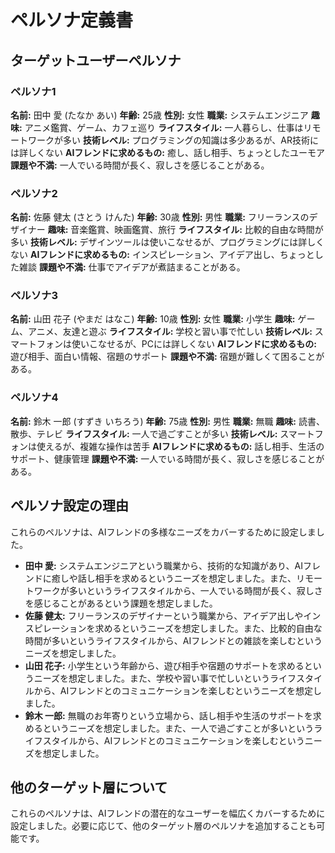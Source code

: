 # ペルソナ定義書

## ターゲットユーザーペルソナ

### ペルソナ1

**名前:** 田中 愛 (たなか あい)
**年齢:** 25歳
**性別:** 女性
**職業:** システムエンジニア
**趣味:** アニメ鑑賞、ゲーム、カフェ巡り
**ライフスタイル:** 一人暮らし、仕事はリモートワークが多い
**技術レベル:** プログラミングの知識は多少あるが、AR技術には詳しくない
**AIフレンドに求めるもの:** 癒し、話し相手、ちょっとしたユーモア
**課題や不満:** 一人でいる時間が長く、寂しさを感じることがある。

### ペルソナ2

**名前:** 佐藤 健太 (さとう けんた)
**年齢:** 30歳
**性別:** 男性
**職業:** フリーランスのデザイナー
**趣味:** 音楽鑑賞、映画鑑賞、旅行
**ライフスタイル:** 比較的自由な時間が多い
**技術レベル:** デザインツールは使いこなせるが、プログラミングには詳しくない
**AIフレンドに求めるもの:** インスピレーション、アイデア出し、ちょっとした雑談
**課題や不満:** 仕事でアイデアが煮詰まることがある。

### ペルソナ3

**名前:** 山田 花子 (やまだ はなこ)
**年齢:** 10歳
**性別:** 女性
**職業:** 小学生
**趣味:** ゲーム、アニメ、友達と遊ぶ
**ライフスタイル:** 学校と習い事で忙しい
**技術レベル:** スマートフォンは使いこなせるが、PCには詳しくない
**AIフレンドに求めるもの:** 遊び相手、面白い情報、宿題のサポート
**課題や不満:** 宿題が難しくて困ることがある。

### ペルソナ4

**名前:** 鈴木 一郎 (すずき いちろう)
**年齢:** 75歳
**性別:** 男性
**職業:** 無職
**趣味:** 読書、散歩、テレビ
**ライフスタイル:** 一人で過ごすことが多い
**技術レベル:** スマートフォンは使えるが、複雑な操作は苦手
**AIフレンドに求めるもの:** 話し相手、生活のサポート、健康管理
**課題や不満:** 一人でいる時間が長く、寂しさを感じることがある。

## ペルソナ設定の理由

これらのペルソナは、AIフレンドの多様なニーズをカバーするために設定しました。

*   **田中 愛:** システムエンジニアという職業から、技術的な知識があり、AIフレンドに癒しや話し相手を求めるというニーズを想定しました。また、リモートワークが多いというライフスタイルから、一人でいる時間が長く、寂しさを感じることがあるという課題を想定しました。
*   **佐藤 健太:** フリーランスのデザイナーという職業から、アイデア出しやインスピレーションを求めるというニーズを想定しました。また、比較的自由な時間が多いというライフスタイルから、AIフレンドとの雑談を楽しむというニーズを想定しました。
*   **山田 花子:** 小学生という年齢から、遊び相手や宿題のサポートを求めるというニーズを想定しました。また、学校や習い事で忙しいというライフスタイルから、AIフレンドとのコミュニケーションを楽しむというニーズを想定しました。
*   **鈴木 一郎:** 無職のお年寄りという立場から、話し相手や生活のサポートを求めるというニーズを想定しました。また、一人で過ごすことが多いというライフスタイルから、AIフレンドとのコミュニケーションを楽しむというニーズを想定しました。

## 他のターゲット層について

これらのペルソナは、AIフレンドの潜在的なユーザーを幅広くカバーするために設定しました。必要に応じて、他のターゲット層のペルソナを追加することも可能です。
